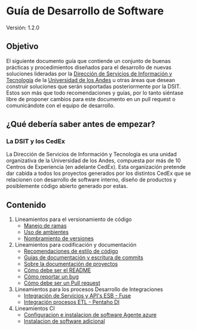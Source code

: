 # Guía de Desarrollo de Software

Versión: 1.2.0

## Objetivo

El siguiente documento guía que contiende un conjunto de buenas prácticas y procedimientos diseñados para el desarrollo de nuevas soluciones lideradas por la [Dirección de Servicios de Información y Tecnología](https://tecnologia.uniandes.edu.co) de la [Universidad de los Andes](https://uniandes.edu.co) u otras áreas que desean construir soluciones que serán soportadas posteriormente por la DSIT. Estos son más que todo recomendaciones y guías, por lo tanto siéntase libre de proponer cambios para este documento en un pull request o comunicándote con el equipo de desarrollo.

## ¿Qué debería saber antes de empezar?

### La DSIT y los CedEx

La Dirección de Servicios de Información y Tecnología es una unidad organizativa de la Universidad de los Andes, compuesta por más de 10 Centros de Experiencia (en adelante CedEx). Esta organización pretende dar cabida a todos los proyectos generados por los distintos CedEx que se relacionen con desarrollo de software interno, diseño de productos y posiblemente código abierto generado por estas.

## Contenido

1. Lineamientos para el versionamiento de código
	* [Manejo de ramas](./versioning/BRANCHES.md)
	* [Uso de ambientes](./versioning/ENVIRONMENTS.md)
	* [Nombramiento de versiones](./versioning/VERSIONING.md)
2. Lineamientos para codificación y documentación
	* [Recomendaciones de estilo de código](./style/STYLE_GUIDE.md)
	* [Guías de documentación y escritura de commits](./style/COMMITS.md)
	* [Sobre la documentación de proyectos](./style/DOCS.md)
	* [Cómo debe ser el README](./style/ABOUT_README.md)
	* [Cómo reportar un bug](./style/WRITE_BUG.md)	
	* [Cómo debe ser un Pull request](./style/PULL_REQUESTS.md)
3. Lineamientos para los procesos Desarrollo de Integraciones
    * [Integración de Servicios y API's ESB - Fuse](./integration/fuse/MAIN.md)
    * [Integración procesos ETL - Pentaho DI](./integration/pentahodi/MAIN.md)
4. Lineamientos CI
	* [Configuracion e instalacion de software Agente azure](./devops/config/MAIN.md)
	* [Instalacion de software adicional](./devops/config/config.md)